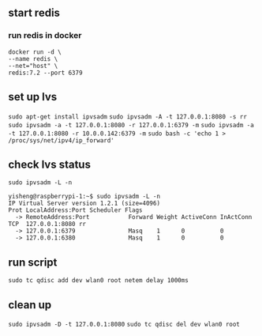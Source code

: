 ## start redis
### run redis in docker
```
docker run -d \
--name redis \
--net="host" \
redis:7.2 --port 6379
```

## set up lvs
`sudo apt-get install ipvsadm`
`sudo ipvsadm -A -t 127.0.0.1:8080 -s rr`
`sudo ipvsadm -a -t 127.0.0.1:8080 -r 127.0.0.1:6379 -m`
`sudo ipvsadm -a -t 127.0.0.1:8080 -r 10.0.0.142:6379 -m`
`sudo bash -c 'echo 1 > /proc/sys/net/ipv4/ip_forward'`

## check lvs status
`sudo ipvsadm -L -n`
```
yisheng@raspberrypi-1:~$ sudo ipvsadm -L -n
IP Virtual Server version 1.2.1 (size=4096)
Prot LocalAddress:Port Scheduler Flags
  -> RemoteAddress:Port           Forward Weight ActiveConn InActConn
TCP  127.0.0.1:8080 rr
  -> 127.0.0.1:6379               Masq    1      0          0
  -> 127.0.0.1:6380               Masq    1      0          0
```

## run script
`sudo tc qdisc add dev wlan0 root netem delay 1000ms`

## clean up
`sudo ipvsadm -D -t 127.0.0.1:8080`
`sudo tc qdisc del dev wlan0 root`